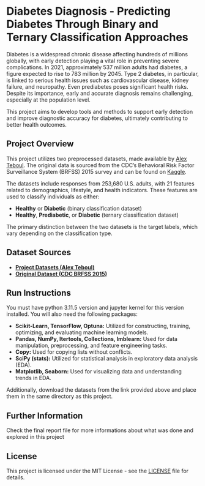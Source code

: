 # Diabetes Diagnosis - Predicting Diabetes Through Binary and Ternary Classification Approaches

Diabetes is a widespread chronic disease affecting hundreds of millions globally, with early detection playing a vital role in preventing severe complications. In 2021, approximately 537 million adults had diabetes, a figure expected to rise to 783 million by 2045. Type 2 diabetes, in particular, is linked to serious health issues such as cardiovascular disease, kidney failure, and neuropathy. Even prediabetes poses significant health risks. Despite its importance, early and accurate diagnosis remains challenging, especially at the population level.  

This project aims to develop tools and methods to support early detection and improve diagnostic accuracy for diabetes, ultimately contributing to better health outcomes.

## Project Overview

This project utilizes two preprocessed datasets, made available by [Alex Teboul](https://www.kaggle.com/datasets/alexteboul/diabetes-health-indicators-dataset). The original data is sourced from the CDC’s Behavioral Risk Factor Surveillance System (BRFSS) 2015 survey and can be found on [Kaggle](https://www.kaggle.com/datasets/cdc/behavioral-risk-factor-surveillance-system).

The datasets include responses from 253,680 U.S. adults, with 21 features related to demographics, lifestyle, and health indicators. These features are used to classify individuals as either:

- **Healthy** or **Diabetic** (binary classification dataset)
- **Healthy**, **Prediabetic**, or **Diabetic** (ternary classification dataset)

The primary distinction between the two datasets is the target labels, which vary depending on the classification type.


## Dataset Sources

- **[Project Datasets (Alex Teboul)](https://www.kaggle.com/datasets/alexteboul/diabetes-health-indicators-dataset)**
- **[Original Dataset (CDC BRFSS 2015)](https://www.kaggle.com/datasets/cdc/behavioral-risk-factor-surveillance-system)**

## Run Instructions

You must have python 3.11.5 version and jupyter kernel for this version installed. You will also need the following packages:

- **Scikit-Learn, TensorFlow, Optuna:** Utilized for constructing, training, optimizing, and evaluating machine learning models.
- **Pandas, NumPy, Itertools, Collections, Imblearn:** Used for data manipulation, preprocessing, and feature engineering tasks.
- **Copy:** Used for copying lists without conflicts.
- **SciPy (stats):** Utilized for statistical analysis in exploratory data analysis (EDA).
- **Matplotlib, Seaborn:** Used for visualizing data and understanding trends in EDA.

Additionally, download the datasets from the link provided above and place them in the same directory as this project.

## Further Information

Check the final report file for more informations about what was done and explored in this project

## License

This project is licensed under the MIT License - see the [LICENSE](LICENSE) file for details.
